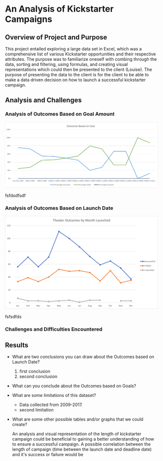 
# An Analysis of Kickstarter Campaigns

## Overview of Project and Purpose
<p>This project entailed exploring a large data set in Excel, which was a comprehensive list of various Kickstarter opportunities and their respective attributes.
The purpose was to familiarize oneself with combing through the data, sorting and filtering, using formulas, and creating visual representations which could then 
be presented to the client (Louise). The purpose of presenting the data to the client is for the client to be able to make a data driven decision on how to launch a successful kickstarter campaign.

## Analysis and Challenges

### Analysis of Outcomes Based on Goal Amount
![Outcomes vs Goals](./resources/Outcomes_vs_Goals.png)

<p>fsfdsdfsdf

### Analysis of Outcomes Based on Launch Date 
![Theater Outcomes vs Launch](./resources/Theater_Outcomes_vs_Launch.png)

<p>fsfsdfds

### Challenges and Difficulties Encountered

## Results

- What are two conclusions you can draw about the Outcomes based on Launch Date?
  1. first conclusion
  2. second conclusion

- What can you conclude about the Outcomes based on Goals?

- What are some limitations of this dataset?
    - Data collected from 2009-2017. 
    - second limitation
  
- What are some other possible tables and/or graphs that we could create?
  
  An analysis and visual representation of the length of kickstarter campaign could be beneficial to gaining a better understanding of how to ensure a successful campaign. A possible correlation between the length of campaign (time between the launch date and deadline date) and it's success or failure would be 


